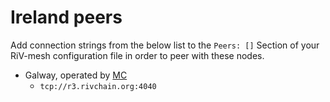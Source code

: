 # Ireland peers

Add connection strings from the below list to the `Peers: []` Section of your
RiV-mesh configuration file in order to peer with these nodes.

* Galway, operated by [MC](https://github.com/M-Covrig)
  * `tcp://r3.rivchain.org:4040`
  
